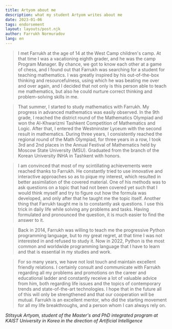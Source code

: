 ```yaml
---
title: Artyom about me
description: what my student Artyom writes about me
date: 2023-01-06
tags: endorsement
layout: layouts/post.njk
author: Farrukh Normuradov
lang: en
---
```


> I met Farrukh at the age of 14 at the West Camp children's camp. At that time I was a vacationing eighth grader, and he was the camp Program Manager. By chance, we got to know each other at a game of chess, and I found out that Farrukh was searching for a student for teaching mathematics. I was greatly inspired by his out-of-the-box thinking and resourcefulness, using which he was beating me over and over again, and I decided that not only is this person able to teach me mathematics, but also he could nurture correct thinking and problem-solving skills in me.

> That summer, I started to study mathematics with Farrukh. My progress in advanced mathematics was easily observed. In the 9th grade, I reached the district round of the Mathematics Olympiad and won the Al-Khwarizmi Tashkent Competition of Mathematics and Logic. After that, I entered the Westminster Lyceum with the second result in mathematics. During three years, I consistently reached the regional round of the Math Olympiad, for three years in a row, I took 3rd and 2nd places in the Annual Festival of Mathematics held by Moscow State University (MSU). Graduated from the branch of the Korean University INHA in Tashkent with honors.

> I am convinced that most of my scintillating achievements were reached thanks to Farrukh. He constantly tried to use innovative and interactive approaches so as to pique my interest, which resulted in better assimilation of the covered material. One of his methods was to ask questions on a topic that had not been covered yet such that I would think myself and try to figure out how the formula was developed, and only after that he taught me the topic itself. Another thing that Farrukh taught me is to constantly ask questions. I use this trick in daily life while solving any problems and tasks. Having formulated and pronounced the question, it is much easier to find the answer to it.

> Back in 2014, Farrukh was willing to teach me the progressive Python programming language, but to my great regret, at that time I was not interested in and refused to study it. Now in 2022, Python is the most common and worldwide programming language that I have to learn and that is essential in my studies and work.

> For so many years, we have not lost touch and maintain excellent friendly relations. I certainly consult and communicate with Farrukh regarding all my problems and promotions on the career and educational ladder and constantly receive a lot of valuable advice from him, both regarding life issues and the topics of contemporary trends and state-of-the-art technologies. I hope that in the future all of this will only be strengthened and that our cooperation will be mutual. Farrukh is an excellent mentor, who did the starting movement for all my life breakthroughs, and a person whom I can always rely on.

_Stitsyuk Artyom, student of the Master's and PhD integrated program at KAIST University in Korea in the direction of Artificial Intelligence_
